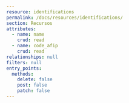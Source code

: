```yaml
---
resource: identifications
permalink: /docs/resources/identifications/
section: Recursos
attributes:
  - name: name
    crud: read
  - name: code_afip
    crud: read
relationships: null
filters: null
entry_points:
  methods:
    delete: false
    post: false
    patch: false
---
```

